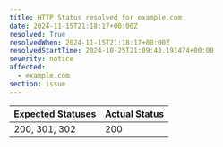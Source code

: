 ```yaml
---
title: HTTP Status resolved for example.com
date: 2024-11-15T21:18:17+00:00Z
resolved: True
resolvedWhen: 2024-11-15T21:18:17+00:00Z
resolvedStartTime: 2024-10-25T21:09:43.191474+00:00
severity: notice
affected:
  - example.com
section: issue
---
```


| Expected Statuses | Actual Status  |
|-------------------|----------------|
| 200, 301, 302 | 200 |
